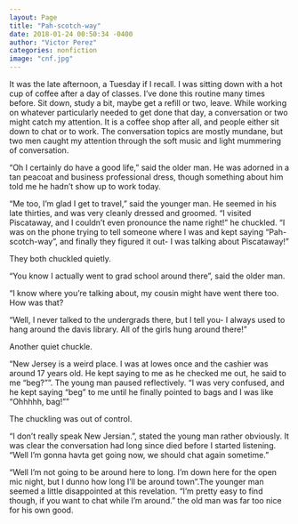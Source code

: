 ```yaml
---
layout: Page
title: "Pah-scotch-way"
date: 2018-01-24 00:50:34 -0400
author: "Victor Perez"
categories: nonfiction
image: "cnf.jpg"
---
```


It was the late afternoon, a Tuesday if I recall. I was sitting down with a hot cup of coffee after a day of classes. I’ve done this routine many times before. Sit down, study a bit, maybe get a refill or two, leave. While working on whatever particularly needed to get done that day, a conversation or two might catch my attention. It is a coffee shop after all, and people either sit down to chat or to work. The conversation topics are mostly mundane, but two men caught my attention through the soft music and light mummering of conversation.

“Oh I certainly do have a good life,” said the older man. He was adorned in a tan peacoat and business professional dress, though something about him told me he hadn’t show up to work today.

“Me too, I’m glad I get to travel,” said the younger man. He seemed in his late thirties, and was very cleanly dressed and groomed. “I visited Piscataway, and I couldn’t even pronounce the name right!” he chuckled. “I was on the phone trying to tell someone where I was and kept saying “Pah-scotch-way”, and finally they figured it out- I was talking about Piscataway!”

They both chuckled quietly.

“You know I actually went to grad school around there”, said the older man.

“I know where you’re talking about, my cousin might have went there too. How was that?

“Well, I never talked to the undergrads there, but I tell you- I always used to hang around the davis library. All of the girls hung around there!”

Another quiet chuckle.

“New Jersey is a weird place. I was at lowes once and the cashier was around 17 years old. He kept saying to me as he checked me out, he said to me “beg?””. The young man paused reflectively. “I was very confused, and he kept saying “beg” to me until he finally pointed to bags and I was like “Ohhhhh, bag!””

The chuckling was out of control.

“I don’t really speak New Jersian.”, stated the young man rather obviously. It was clear the conversation had long since died before I started listening. “Well I’m gonna havta get going now, we should chat again sometime.”

“Well I’m not going to be around here to long. I’m down here for the open mic night, but I dunno how long I’ll be around town”.The younger man seemed a little disappointed at this revelation. “I’m pretty easy to find though, if you want to chat while I’m around.” the old man was far too nice for his own good.
